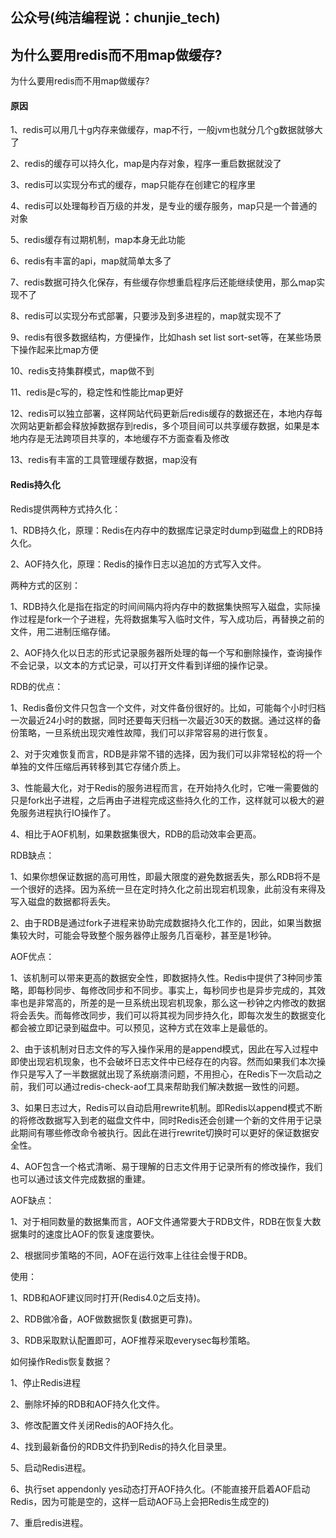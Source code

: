 ## 公众号(纯洁编程说：chunjie_tech)

## 为什么要用redis而不用map做缓存?

为什么要用redis而不用map做缓存?

#### 原因

1、redis可以用几十g内存来做缓存，map不行，一般jvm也就分几个g数据就够大了

2、redis的缓存可以持久化，map是内存对象，程序一重启数据就没了

3、redis可以实现分布式的缓存，map只能存在创建它的程序里

4、redis可以处理每秒百万级的并发，是专业的缓存服务，map只是一个普通的对象

5、redis缓存有过期机制，map本身无此功能

6、redis有丰富的api，map就简单太多了

7、redis数据可持久化保存，有些缓存你想重启程序后还能继续使用，那么map实现不了

8、redis可以实现分布式部署，只要涉及到多进程的，map就实现不了

9、redis有很多数据结构，方便操作，比如hash set list sort-set等，在某些场景下操作起来比map方便

10、redis支持集群模式，map做不到

11、redis是c写的，稳定性和性能比map更好

12、redis可以独立部署，这样网站代码更新后redis缓存的数据还在，本地内存每次网站更新都会释放掉数据存到redis，多个项目间可以共享缓存数据，如果是本地内存是无法跨项目共享的，本地缓存不方面查看及修改 

13、redis有丰富的工具管理缓存数据，map没有

#### Redis持久化

Redis提供两种方式持久化：

1、RDB持久化，原理：Redis在内存中的数据库记录定时dump到磁盘上的RDB持久化。

2、AOF持久化，原理：Redis的操作日志以追加的方式写入文件。

两种方式的区别：

1、RDB持久化是指在指定的时间间隔内将内存中的数据集快照写入磁盘，实际操作过程是fork一个子进程，先将数据集写入临时文件，写入成功后，再替换之前的文件，用二进制压缩存储。

2、AOF持久化以日志的形式记录服务器所处理的每一个写和删除操作，查询操作不会记录，以文本的方式记录，可以打开文件看到详细的操作记录。

RDB的优点：

1、Redis备份文件只包含一个文件，对文件备份很好的。比如，可能每个小时归档一次最近24小时的数据，同时还要每天归档一次最近30天的数据。通过这样的备份策略，一旦系统出现灾难性故障，我们可以非常容易的进行恢复。

2、对于灾难恢复而言，RDB是非常不错的选择，因为我们可以非常轻松的将一个单独的文件压缩后再转移到其它存储介质上。

3、性能最大化，对于Redis的服务进程而言，在开始持久化时，它唯一需要做的只是fork出子进程，之后再由子进程完成这些持久化的工作，这样就可以极大的避免服务进程执行IO操作了。

4、相比于AOF机制，如果数据集很大，RDB的启动效率会更高。

RDB缺点：

1、如果你想保证数据的高可用性，即最大限度的避免数据丢失，那么RDB将不是一个很好的选择。因为系统一旦在定时持久化之前出现宕机现象，此前没有来得及写入磁盘的数据都将丢失。

2、由于RDB是通过fork子进程来协助完成数据持久化工作的，因此，如果当数据集较大时，可能会导致整个服务器停止服务几百毫秒，甚至是1秒钟。

AOF优点：

1、该机制可以带来更高的数据安全性，即数据持久性。Redis中提供了3种同步策略，即每秒同步、每修改同步和不同步。事实上，每秒同步也是异步完成的，其效率也是非常高的，所差的是一旦系统出现宕机现象，那么这一秒钟之内修改的数据将会丢失。而每修改同步，我们可以将其视为同步持久化，即每次发生的数据变化都会被立即记录到磁盘中。可以预见，这种方式在效率上是最低的。

2、由于该机制对日志文件的写入操作采用的是append模式，因此在写入过程中即使出现宕机现象，也不会破坏日志文件中已经存在的内容。然而如果我们本次操作只是写入了一半数据就出现了系统崩溃问题，不用担心，在Redis下一次启动之前，我们可以通过redis-check-aof工具来帮助我们解决数据一致性的问题。

3、如果日志过大，Redis可以自动启用rewrite机制。即Redis以append模式不断的将修改数据写入到老的磁盘文件中，同时Redis还会创建一个新的文件用于记录此期间有哪些修改命令被执行。因此在进行rewrite切换时可以更好的保证数据安全性。

4、AOF包含一个格式清晰、易于理解的日志文件用于记录所有的修改操作，我们也可以通过该文件完成数据的重建。

AOF缺点：

1、对于相同数量的数据集而言，AOF文件通常要大于RDB文件，RDB在恢复大数据集时的速度比AOF的恢复速度要快。

2、根据同步策略的不同，AOF在运行效率上往往会慢于RDB。

使用：

1、RDB和AOF建议同时打开(Redis4.0之后支持)。

2、RDB做冷备，AOF做数据恢复(数据更可靠)。

3、RDB采取默认配置即可，AOF推荐采取everysec每秒策略。

如何操作Redis恢复数据？

1、停止Redis进程

2、删除坏掉的RDB和AOF持久化文件。

3、修改配置文件关闭Redis的AOF持久化。

4、找到最新备份的RDB文件扔到Redis的持久化目录里。

5、启动Redis进程。

6、执行set appendonly yes动态打开AOF持久化。(不能直接开启着AOF启动Redis，因为可能是空的，这样一启动AOF马上会把Redis生成空的)

7、重启redis进程。

